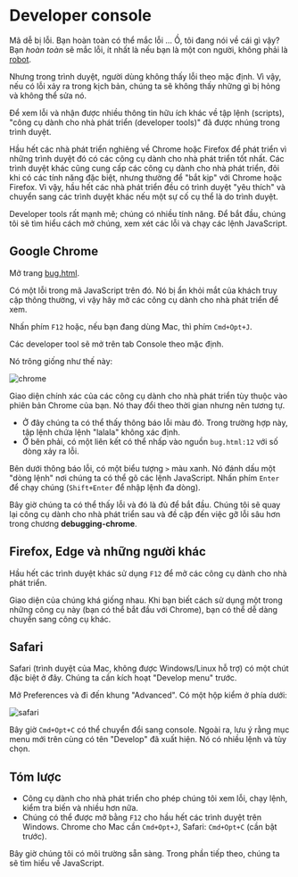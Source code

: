 # Developer console

Mã dễ bị lỗi. Bạn hoàn toàn có thể mắc lỗi ... Ồ, tôi đang nói về cái gì vậy? Bạn *hoàn toàn* sẽ mắc lỗi, ít nhất là nếu bạn là một con người, không phải là [robot](https://en.wikipedia.org/wiki/Bender_(Futurama)).

Nhưng trong trình duyệt, người dùng không thấy lỗi theo mặc định. Vì vậy, nếu có lỗi xảy ra trong kịch bản, chúng ta sẽ không thấy những gì bị hỏng và không thể sửa nó.

Để xem lỗi và nhận được nhiều thông tin hữu ích khác về tập lệnh (scripts), "công cụ dành cho nhà phát triển (developer tools)" đã được nhúng trong trình duyệt.

Hầu hết các nhà phát triển nghiêng về Chrome hoặc Firefox để phát triển vì những trình duyệt đó có các công cụ dành cho nhà phát triển tốt nhất. Các trình duyệt khác cũng cung cấp các công cụ dành cho nhà phát triển, đôi khi có các tính năng đặc biệt, nhưng thường để "bắt kịp" với Chrome hoặc Firefox. Vì vậy, hầu hết các nhà phát triển đều có trình duyệt "yêu thích" và chuyển sang các trình duyệt khác nếu một sự cố cụ thể là do trình duyệt.

Developer tools rất mạnh mẽ; chúng có nhiều tính năng. Để bắt đầu, chúng tôi sẽ tìm hiểu cách mở chúng, xem xét các lỗi và chạy các lệnh JavaScript.

## Google Chrome

Mở trang [bug.html](bug.html).

Có một lỗi trong mã JavaScript trên đó. Nó bị ẩn khỏi mắt của khách truy cập thông thường, vì vậy hãy mở các công cụ dành cho nhà phát triển để xem.

Nhấn phím `F12` hoặc, nếu bạn đang dùng Mac, thì phím `Cmd+Opt+J`.

Các developer tool sẽ mở trên tab Console theo mặc định.

Nó trông giống như thế này:

![chrome](chrome.png)

Giao diện chính xác của các công cụ dành cho nhà phát triển tùy thuộc vào phiên bản Chrome của bạn. Nó thay đổi theo thời gian nhưng nên tương tự.

- Ở đây chúng ta có thể thấy thông báo lỗi màu đỏ. Trong trường hợp này, tập lệnh chứa lệnh "lalala" không xác định.
- Ở bên phải, có một liên kết có thể nhấp vào nguồn `bug.html:12` với số dòng xảy ra lỗi.

Bên dưới thông báo lỗi, có một biểu tượng `>` màu xanh. Nó đánh dấu một "dòng lệnh" nơi chúng ta có thể gõ các lệnh JavaScript. Nhấn phím `Enter` để chạy chúng (`Shift+Enter` để nhập lệnh đa dòng).

Bây giờ chúng ta có thể thấy lỗi và đó là đủ để bắt đầu. Chúng tôi sẽ quay lại công cụ dành cho nhà phát triển sau và đề cập đến việc gỡ lỗi sâu hơn trong chương **debugging-chrome**.


## Firefox, Edge và những người khác

Hầu hết các trình duyệt khác sử dụng `F12` để mở các công cụ dành cho nhà phát triển.

Giao diện của chúng khá giống nhau. Khi bạn biết cách sử dụng một trong những công cụ này (bạn có thể bắt đầu với Chrome), bạn có thể dễ dàng chuyển sang công cụ khác.

## Safari

Safari (trình duyệt của Mac, không được Windows/Linux hỗ trợ) có một chút đặc biệt ở đây. Chúng ta cần kích hoạt "Develop menu" trước.

Mở Preferences và đi đến khung "Advanced". Có một hộp kiểm ở phía dưới:

![safari](safari.png)

Bây giờ `Cmd+Opt+C` có thể chuyển đổi sang console. Ngoài ra, lưu ý rằng mục menu mới trên cùng có tên "Develop" đã xuất hiện. Nó có nhiều lệnh và tùy chọn.

## Tóm lược

- Công cụ dành cho nhà phát triển cho phép chúng tôi xem lỗi, chạy lệnh, kiểm tra biến và nhiều hơn nữa.
- Chúng có thể được mở bằng `F12` cho hầu hết các trình duyệt trên Windows. Chrome cho Mac cần `Cmd+Opt+J`, Safari: `Cmd+Opt+C` (cần bật trước).

Bây giờ chúng tôi có môi trường sẵn sàng. Trong phần tiếp theo, chúng ta sẽ tìm hiểu về JavaScript.
